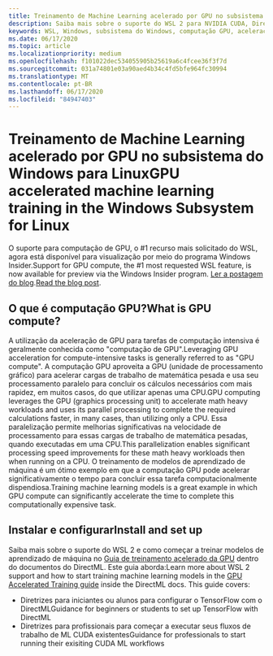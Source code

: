 ```yaml
---
title: Treinamento de Machine Learning acelerado por GPU no subsistema do Windows para Linux
description: Saiba mais sobre o suporte do WSL 2 para NVIDIA CUDA, DirectML, Tensorflow e PyTorch.
keywords: WSL, Windows, subsistema do Windows, computação GPU, aceleração de GPU, NVIDIA, CUDA, DirectML, Tensorflow, PyTorch, NVIDIA CUDA Preview, Driver de GPU, kit de ferramentas de contêiner NVIDIA, Docker
ms.date: 06/17/2020
ms.topic: article
ms.localizationpriority: medium
ms.openlocfilehash: f101022dec534055905b25619a6c4fcee36f3f7d
ms.sourcegitcommit: 031a74801e03a90aed4b34c4fd5bfe964fc30994
ms.translationtype: MT
ms.contentlocale: pt-BR
ms.lasthandoff: 06/17/2020
ms.locfileid: "84947403"
---
```

# <a name="gpu-accelerated-machine-learning-training-in-the-windows-subsystem-for-linux"></a><span data-ttu-id="9f73a-104">Treinamento de Machine Learning acelerado por GPU no subsistema do Windows para Linux</span><span class="sxs-lookup"><span data-stu-id="9f73a-104">GPU accelerated machine learning training in the Windows Subsystem for Linux</span></span>

<span data-ttu-id="9f73a-105">O suporte para computação de GPU, o #1 recurso mais solicitado do WSL, agora está disponível para visualização por meio do programa Windows Insider.</span><span class="sxs-lookup"><span data-stu-id="9f73a-105">Support for GPU compute, the #1 most requested WSL feature, is now available for preview via the Windows Insider program.</span></span> <span data-ttu-id="9f73a-106">[Ler a postagem do blog](https://blogs.windows.com/windowsdeveloper/?p=55781).</span><span class="sxs-lookup"><span data-stu-id="9f73a-106">[Read the blog post](https://blogs.windows.com/windowsdeveloper/?p=55781).</span></span>

## <a name="what-is-gpu-compute"></a><span data-ttu-id="9f73a-107">O que é computação GPU?</span><span class="sxs-lookup"><span data-stu-id="9f73a-107">What is GPU compute?</span></span>

<span data-ttu-id="9f73a-108">A utilização da aceleração de GPU para tarefas de computação intensiva é geralmente conhecida como "computação de GPU".</span><span class="sxs-lookup"><span data-stu-id="9f73a-108">Leveraging GPU acceleration for compute-intensive tasks is generally referred  to as "GPU compute".</span></span> <span data-ttu-id="9f73a-109">A computação GPU aproveita a GPU (unidade de processamento gráfico) para acelerar cargas de trabalho de matemática pesada e usa seu processamento paralelo para concluir os cálculos necessários com mais rapidez, em muitos casos, do que utilizar apenas uma CPU.</span><span class="sxs-lookup"><span data-stu-id="9f73a-109">GPU computing leverages the GPU (graphics processing unit) to accelerate math heavy workloads and uses its parallel processing to complete the required calculations faster, in many cases, than utilizing only a CPU.</span></span> <span data-ttu-id="9f73a-110">Essa paralelização permite melhorias significativas na velocidade de processamento para essas cargas de trabalho de matemática pesadas, quando executadas em uma CPU.</span><span class="sxs-lookup"><span data-stu-id="9f73a-110">This parallelization enables significant processing speed improvements for these math heavy workloads then when running on a CPU.</span></span> <span data-ttu-id="9f73a-111">O treinamento de modelos de aprendizado de máquina é um ótimo exemplo em que a computação GPU pode acelerar significativamente o tempo para concluir essa tarefa computacionalmente dispendiosa.</span><span class="sxs-lookup"><span data-stu-id="9f73a-111">Training machine learning models is a great example in which GPU compute can significantly accelerate the time to complete this computationally expensive task.</span></span>

## <a name="install-and-set-up"></a><span data-ttu-id="9f73a-112">Instalar e configurar</span><span class="sxs-lookup"><span data-stu-id="9f73a-112">Install and set up</span></span>

<span data-ttu-id="9f73a-113">Saiba mais sobre o suporte do WSL 2 e como começar a treinar modelos de aprendizado de máquina no [Guia de treinamento acelerado da GPU](https://docs.microsoft.com/windows/win32/direct3d12/gpu-accelerated-training) dentro do documentos do DirectML. Este guia aborda:</span><span class="sxs-lookup"><span data-stu-id="9f73a-113">Learn more about WSL 2 support and how to start training machine learning models in the [GPU Accelerated Training guide](https://docs.microsoft.com/windows/win32/direct3d12/gpu-accelerated-training) inside the DirectML docs. This guide covers:</span></span>

* <span data-ttu-id="9f73a-114">Diretrizes para iniciantes ou alunos para configurar o TensorFlow com o DirectML</span><span class="sxs-lookup"><span data-stu-id="9f73a-114">Guidance for beginners or students to set up TensorFlow with DirectML</span></span>
* <span data-ttu-id="9f73a-115">Diretrizes para profissionais para começar a executar seus fluxos de trabalho de ML CUDA existentes</span><span class="sxs-lookup"><span data-stu-id="9f73a-115">Guidance for professionals to start running their exisiting CUDA ML workflows</span></span>
